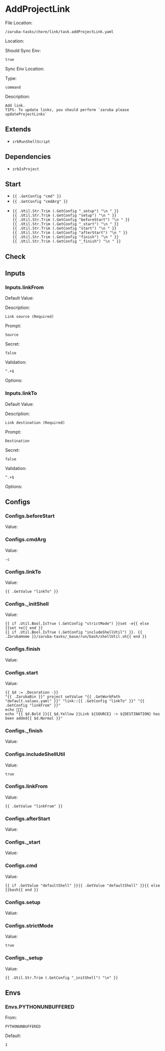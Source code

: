 
# AddProjectLink

File Location:

    /zaruba-tasks/chore/link/task.addProjectLink.yaml


Location:




Should Sync Env:

    true


Sync Env Location:




Type:

    command


Description:

    Add link.
    TIPS: To update links, you should perform `zaruba please updateProjectLinks`




## Extends

* `zrbRunShellScript`


## Dependencies

* `zrbIsProject`


## Start

* `{{ .GetConfig "cmd" }}`
* `{{ .GetConfig "cmdArg" }}`
*
    ```
    {{ .Util.Str.Trim (.GetConfig "_setup") "\n " }}
    {{ .Util.Str.Trim (.GetConfig "setup") "\n " }}
    {{ .Util.Str.Trim (.GetConfig "beforeStart") "\n " }}
    {{ .Util.Str.Trim (.GetConfig "_start") "\n " }}
    {{ .Util.Str.Trim (.GetConfig "start") "\n " }}
    {{ .Util.Str.Trim (.GetConfig "afterStart") "\n " }}
    {{ .Util.Str.Trim (.GetConfig "finish") "\n " }}
    {{ .Util.Str.Trim (.GetConfig "_finish") "\n " }}

    ```


## Check




## Inputs


### Inputs.linkFrom

Default Value:




Description:

    Link source (Required)


Prompt:

    Source


Secret:

    false


Validation:

    ^.+$


Options:





### Inputs.linkTo

Default Value:




Description:

    Link destination (Required)


Prompt:

    Destination


Secret:

    false


Validation:

    ^.+$


Options:





## Configs


### Configs.beforeStart

Value:





### Configs.cmdArg

Value:

    -c



### Configs.linkTo

Value:

    {{ .GetValue "linkTo" }}



### Configs._initShell

Value:

    {{ if .Util.Bool.IsTrue (.GetConfig "strictMode") }}set -e{{ else }}set +e{{ end }}
    {{ if .Util.Bool.IsTrue (.GetConfig "includeShellUtil") }}. {{ .ZarubaHome }}/zaruba-tasks/_base/run/bash/shellUtil.sh{{ end }}




### Configs.finish

Value:





### Configs.start

Value:

    {{ $d := .Decoration -}}
    "{{ .ZarubaBin }}" project setValue "{{ .GetWorkPath "default.values.yaml" }}" "link::{{ .GetConfig "linkTo" }}" "{{ .GetConfig "linkFrom" }}"
    echo 🎉🎉🎉
    echo "{{ $d.Bold }}{{ $d.Yellow }}Link ${SOURCE} -> ${DESTINATION} has been added{{ $d.Normal }}"




### Configs._finish

Value:





### Configs.includeShellUtil

Value:

    true



### Configs.linkFrom

Value:

    {{ .GetValue "linkFrom" }}



### Configs.afterStart

Value:





### Configs._start

Value:





### Configs.cmd

Value:

    {{ if .GetValue "defaultShell" }}{{ .GetValue "defaultShell" }}{{ else }}bash{{ end }}



### Configs.setup

Value:





### Configs.strictMode

Value:

    true



### Configs._setup

Value:

    {{ .Util.Str.Trim (.GetConfig "_initShell") "\n" }}



## Envs


### Envs.PYTHONUNBUFFERED

From:

    PYTHONUNBUFFERED


Default:

    1
